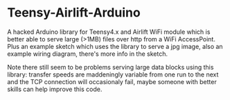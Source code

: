 # Teensy-Airlift-Arduino
A hacked Arduino library for Teensy4.x and Airlift WiFi module which is better able to serve large (>1MB) files over http from a WiFi AccessPoint.
Plus an example sketch which uses the library to serve a jpg image, also an example wiring diagram, there's more info in the sketch.

Note there still seem to be problems serving large data blocks using this library: transfer speeds are maddeningly variable from one run to the next and the TCP connection will occasionaly fail, maybe someone with better skills can help improve this code.  
